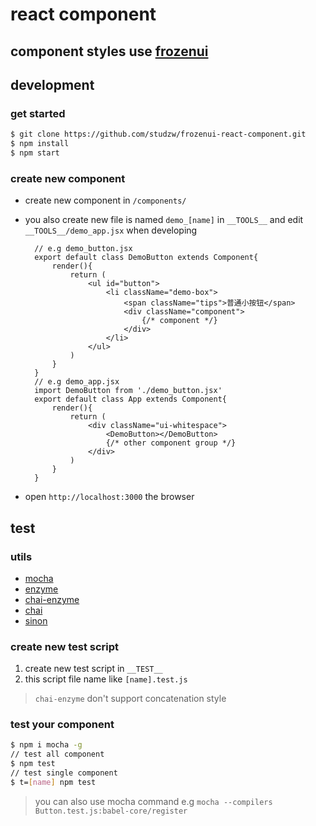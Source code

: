 # react component

## component styles use [frozenui](http://frozenui.github.io/)

## development

### get started

```bash
$ git clone https://github.com/studzw/frozenui-react-component.git
$ npm install
$ npm start
```
### create new component

* create new component in `/components/`
* you also create new file is named `demo_[name]` in `__TOOLS__` and edit `__TOOLS__/demo_app.jsx` when developing
		
		// e.g demo_button.jsx
		export default class DemoButton extends Component{
			render(){
				return (
					<ul id="button">
						<li className="demo-box">
							<span className="tips">普通小按钮</span>
							<div className="component">
								{/* component */}
							</div>
						</li>
					</ul>
				)
			}
		}
		// e.g demo_app.jsx
		import DemoButton from './demo_button.jsx'
		export default class App extends Component{
			render(){
				return (
					<div className="ui-whitespace">
						<DemoButton></DemoButton>
						{/* other component group */}
					</div>
				)
			}
		}

* open `http://localhost:3000` the browser

## test

### utils
* [mocha](http://mochajs.org/)
* [enzyme](https://github.com/airbnb/enzyme)
* [chai-enzyme](https://github.com/producthunt/chai-enzyme)
* [chai](http://chaijs.com/)
* [sinon](https://github.com/sinonjs/sinon)

### create new test script
1. create new test script in `__TEST__`
2. this script file name like `[name].test.js`
> `chai-enzyme` don't support concatenation style

### test your component
```bash
$ npm i mocha -g
// test all component
$ npm test
// test single component
$ t=[name] npm test
```
> you can also use mocha command 
> e.g `mocha --compilers Button.test.js:babel-core/register`


